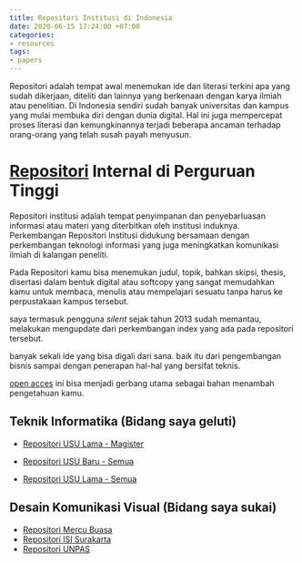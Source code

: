 ```yaml
---
title: Repositori Institusi di Indonesia
date: 2020-06-15 17:24:00 +07:00
categories:
- resources
tags:
- papers
---
```


Repositori adalah tempat awal menemukan ide dan literasi terkini apa yang sudah dikerjaan, diteliti dan lainnya yang berkenaan dengan karya ilmiah atau penelitian. Di Indonesia sendiri sudah banyak universitas dan kampus yang mulai membuka diri dengan dunia digital. Hal ini juga mempercepat proses literasi dan kemungkinannya terjadi beberapa ancaman terhadap orang-orang yang telah susah payah menyusun.

<!-- more -->

# [Repositori](http://repository.usu.ac.id/bitstream/handle/123456789/39750/Repositori%20Institusi%20Perguruan%20Tinggi.pdf?sequence=1) Internal di Perguruan Tinggi

Repositori institusi adalah tempat penyimpanan dan penyebarluasan informasi atau materi yang diterbitkan oleh institusi induknya. Perkembangan Repositori Institusi didukung bersamaan dengan perkembangan teknologi informasi yang juga meningkatkan komunikasi ilmiah di kalangan peneliti.

Pada Repositori kamu bisa menemukan judul, topik, bahkan skipsi, thesis, disertasi dalam bentuk digital atau softcopy yang sangat memudahkan kamu untuk membaca, menulis atau mempelajari sesuatu tanpa harus ke perpustakaan kampus tersebut.

saya termasuk pengguna *silent* sejak tahun 2013 sudah memantau, melakukan mengupdate dari perkembangan index yang ada pada repositori tersebut.

banyak sekali ide yang bisa digali dari sana. baik itu dari pengembangan bisnis sampai dengan penerapan hal-hal yang bersifat teknis.

[open acces](https://www.isipii.org/sites/default/files/JokoSantoso_IGF2016_Repositori-warisan-intelektual-bangsa.pdf) ini bisa menjadi gerbang utama sebagai bahan menambah pengetahuan kamu.

## Teknik Informatika (Bidang saya geluti)

* [Repositori USU Lama - Magister](http://repository.usu.ac.id/handle/123456789/34060)

* [Repositori USU Baru - Semua](http://repositori.usu.ac.id/handle/123456789/114)

* [Repositori USU Lama - Semua](http://repository.usu.ac.id/handle/123456789/38257)

## Desain Komunikasi Visual  (Bidang saya sukai)
* [Repositori Mercu Buasa](https://repository.mercubuana.ac.id/view/divisions/423/)
* [Repositori ISI Surakarta](http://repository.isi-ska.ac.id/view/subjects/AB.html)
* [Repositori UNPAS](http://repository.unpas.ac.id/view/divisions/fiss=5Fdkv=5F2017/)
